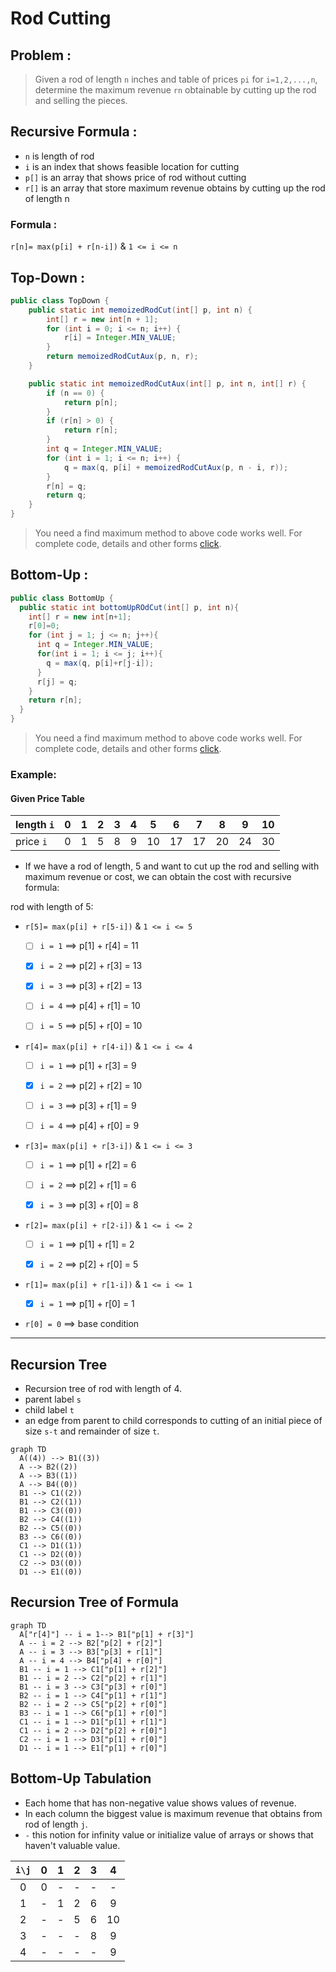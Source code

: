 # Rod Cutting
## Problem :
 >Given a rod of length `n` inches and table of prices `pi` for `i=1,2,...,n`, determine the maximum revenue `rn` obtainable by cutting up the rod and selling the pieces.
## Recursive Formula :
- `n` is length of rod
- `i` is an index that shows feasible location for cutting
- `p[]` is an array that shows price of rod without cutting
- `r[]` is an array that store maximum revenue obtains by cutting up the rod of length n

### Formula :

`r[n]= max(p[i] + r[n-i])` & `1 <= i <= n`

## Top-Down :
```java
public class TopDown {
    public static int memoizedRodCut(int[] p, int n) {
        int[] r = new int[n + 1];
        for (int i = 0; i <= n; i++) {
            r[i] = Integer.MIN_VALUE;
        }
        return memoizedRodCutAux(p, n, r);
    }

    public static int memoizedRodCutAux(int[] p, int n, int[] r) {
        if (n == 0) {
            return p[n];
        }
        if (r[n] > 0) {
            return r[n];
        }
        int q = Integer.MIN_VALUE;
        for (int i = 1; i <= n; i++) {
            q = max(q, p[i] + memoizedRodCutAux(p, n - i, r));
        }
        r[n] = q;
        return q;
    }
}
```
> You need a find maximum method to above code works well. For complete code, details and other forms [click](dynamicProgarmming/rodcut/TopDownRodCut.java).



## Bottom-Up :
```java
public class BottomUp {
  public static int bottomUpROdCut(int[] p, int n){
    int[] r = new int[n+1];
    r[0]=0;
    for (int j = 1; j <= n; j++){
      int q = Integer.MIN_VALUE;
      for(int i = 1; i <= j; i++){
        q = max(q, p[i]+r[j-i]);
      }
      r[j] = q;
    }
    return r[n];
  }
}
```
> You need a find maximum method to above code works well. For complete code, details and other forms [click](dynamicProgarmming/rodcut/BottomUpRodCut.java).

### Example:

#### Given Price Table
| length `i` | 0 | 1 | 2 | 3 | 4 | 5  | 6  | 7  | 8  | 9  | 10 |
|------------|---|---|---|---|---|----|----|----|----|----|----|
| price `i`  | 0 | 1 | 5 | 8 | 9 | 10 | 17 | 17 | 20 | 24 | 30 |
  
- If we have a rod of length, 5 and want to cut up the rod and selling with maximum revenue or cost, we can obtain the cost with recursive formula:

rod with length of 5:



- `r[5]= max(p[i] + r[5-i])` & `1 <= i <= 5`

    - [ ] `i = 1` ==> p[1] + r[4] = 11
    - [x] `i = 2` ==> p[2] + r[3] = 13
    - [x] `i = 3` ==> p[3] + r[2] = 13
    - [ ] `i = 4` ==> p[4] + r[1] = 10
    - [ ] `i = 5` ==> p[5] + r[0] = 10


- `r[4]= max(p[i] + r[4-i])` & `1 <= i <= 4`

  - [ ] `i = 1` ==> p[1] + r[3] = 9
  - [x] `i = 2` ==> p[2] + r[2] = 10
  - [ ] `i = 3` ==> p[3] + r[1] = 9
  - [ ] `i = 4` ==> p[4] + r[0] = 9


- `r[3]= max(p[i] + r[3-i])` & `1 <= i <= 3`

  - [ ] `i = 1` ==> p[1] + r[2] = 6
  - [ ] `i = 2` ==> p[2] + r[1] = 6
  - [x] `i = 3` ==> p[3] + r[0] = 8


- `r[2]= max(p[i] + r[2-i])` & `1 <= i <= 2`

  - [ ] `i = 1` ==> p[1] + r[1] = 2 
  - [x] `i = 2` ==> p[2] + r[0] = 5


- `r[1]= max(p[i] + r[1-i])` & `1 <= i <= 1`

  - [x] `i = 1` ==> p[1] + r[0] = 1


- `r[0] = 0` ==> base condition

---
## Recursion Tree

- Recursion tree of rod with length of 4.
- parent label `s`
- child label `t`
- an edge from parent to child corresponds to cutting of an initial piece of size `s-t` and remainder of size `t`.
```mermaid
graph TD
  A((4)) --> B1((3))
  A --> B2((2))
  A --> B3((1))
  A --> B4((0))
  B1 --> C1((2))
  B1 --> C2((1))
  B1 --> C3((0))
  B2 --> C4((1))
  B2 --> C5((0))
  B3 --> C6((0))
  C1 --> D1((1))
  C1 --> D2((0))
  C2 --> D3((0))
  D1 --> E1((0))
```
## Recursion Tree of Formula

```mermaid
graph TD
  A["r[4]"] -- i = 1--> B1["p[1] + r[3]"]
  A -- i = 2 --> B2["p[2] + r[2]"]
  A -- i = 3 --> B3["p[3] + r[1]"]
  A -- i = 4 --> B4["p[4] + r[0]"]
  B1 -- i = 1 --> C1["p[1] + r[2]"]
  B1 -- i = 2 --> C2["p[2] + r[1]"]
  B1 -- i = 3 --> C3["p[3] + r[0]"]
  B2 -- i = 1 --> C4["p[1] + r[1]"]
  B2 -- i = 2 --> C5["p[2] + r[0]"]
  B3 -- i = 1 --> C6["p[1] + r[0]"]
  C1 -- i = 1 --> D1["p[1] + r[1]"]
  C1 -- i = 2 --> D2["p[2] + r[0]"]
  C2 -- i = 1 --> D3["p[1] + r[0]"]
  D1 -- i = 1 --> E1["p[1] + r[0]"]
```

## Bottom-Up Tabulation
- Each home that has non-negative value shows values of revenue.
- In each column the biggest value is maximum revenue that obtains from rod of length `j`.
- `-` this notion for infinity value or initialize value of arrays or shows that haven't valuable value.


| `i\j` | 0 | 1 | 2 | 3 |  4   |
|:-----:|---|---|---|---|:----:|
|   0   | 0 | - | - | - |  -   |
|   1   | - | 1 | 2 | 6 |  9   |
|   2   | - | - | 5 | 6 |  10  |
|   3   | - | - | - | 8 |  9   |
|   4   | - | - | - | - |  9   |